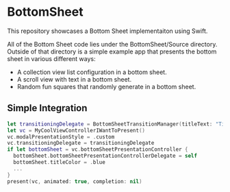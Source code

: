 # BottomSheet

This repository showcases a Bottom Sheet implementaiton using Swift.

All of the Bottom Sheet code lies under the BottomSheet/Source directory.
Outside of that directory is a simple example app that presents the bottom sheet in various different ways:
* A collection view list configuration in a bottom sheet.
* A scroll view with text in a bottom sheet.
* Random fun squares that randomly generate in a bottom sheet.

## Simple Integration

```swift
let transitioningDelegate = BottomSheetTransitionManager(titleText: "Title text", subtitleText: "Subtitle text")
let vc = MyCoolViewControllerIWantToPresent()
vc.modalPresentationStyle = .custom
vc.transitioningDelegate = transitioningDelegate
if let bottomSheet = vc.bottomSheetPresentationController {
  bottomSheet.bottomSheetPresentationControllerDelegate = self
  bottomSheet.titleColor = .blue
  ...
}
present(vc, animated: true, completion: nil)
```
